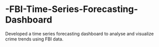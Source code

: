 # -FBI-Time-Series-Forecasting-Dashboard
Developed a time series forecasting dashboard to analyse and visualize crime trends using FBI data.
